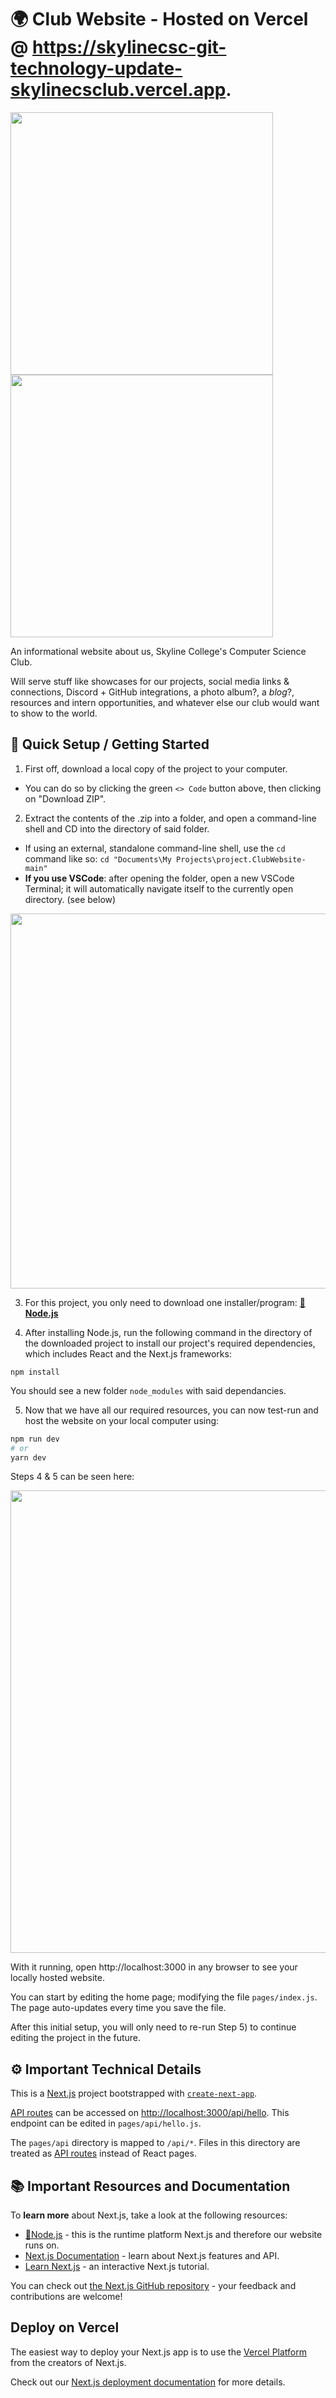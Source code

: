 # 🌍 Club Website - Hosted on Vercel @ https://skylinecsc-git-technology-update-skylinecsclub.vercel.app.

<img src="https://github.com/Skyline-College-Computer-Science-Club/.github/blob/main/assets/tutorial_media/project.ClubWebsite/site_preview2.gif" width=420></img>
<img src="https://media.discordapp.net/attachments/1147427497290506332/1155458898183061595/Image_9-24-23_at_4.00_AM.jpeg" width=420></img>

An informational website about us, Skyline College's Computer Science Club.

Will serve stuff like showcases for our projects, social media links & connections, Discord + GitHub integrations, a photo album?, a *blog*?, resources and intern opportunities, and whatever else our club would want to show to the world.

## 🔰 Quick Setup / Getting Started

1) First off, download a local copy of the project to your computer. 
* You can do so by clicking the green `<> Code` button above, then clicking on "Download ZIP".

2) Extract the contents of the .zip into a folder, and open a command-line shell and CD into the directory of said folder.
* If using an external, standalone command-line shell, use the `cd` command like so: `cd "Documents\My Projects\project.ClubWebsite-main"`
* **If you use VSCode**: after opening the folder, open a new VSCode Terminal; it will automatically navigate itself to the currently open directory. (see below)
  
<img src="https://github.com/Skyline-College-Computer-Science-Club/.github/blob/main/assets/tutorial_media/project.ClubWebsite/open_folder_and_terminal.gif" width=600></img>

3) For this project, you only need to download one installer/program: **[📘Node.js](https://nodejs.org/en)**

4) After installing Node.js, run the following command in the directory of the downloaded project to install our project's required dependencies, which includes React and the Next.js frameworks:
```
npm install
```
You should see a new folder `node_modules` with said dependancies.

5) Now that we have all our required resources, you can now test-run and host the website on your local computer using:
```bash
npm run dev
# or
yarn dev
```

Steps 4 & 5 can be seen here:

<img src="https://github.com/Skyline-College-Computer-Science-Club/.github/blob/main/assets/tutorial_media/project.ClubWebsite/npm_install_and_run.gif" width=740></img>

With it running, open http://localhost:3000 in any browser to see your locally hosted website.

You can start by editing the home page; modifying the file `pages/index.js`. The page auto-updates every time you save the file.

After this initial setup, you will only need to re-run Step 5) to continue editing the project in the future.

## ⚙️ Important Technical Details

This is a [Next.js](https://nextjs.org/) project bootstrapped with [`create-next-app`](https://github.com/vercel/next.js/tree/canary/packages/create-next-app).

[API routes](https://nextjs.org/docs/api-routes/introduction) can be accessed on [http://localhost:3000/api/hello](http://localhost:3000/api/hello). This endpoint can be edited in `pages/api/hello.js`.

The `pages/api` directory is mapped to `/api/*`. Files in this directory are treated as [API routes](https://nextjs.org/docs/api-routes/introduction) instead of React pages.

## 📚 Important Resources and Documentation

To **learn more** about Next.js, take a look at the following resources:

- [📘Node.js](https://nodejs.org/en) - this is the runtime platform Next.js and therefore our website runs on.
- [Next.js Documentation](https://nextjs.org/docs) - learn about Next.js features and API.
- [Learn Next.js](https://nextjs.org/learn) - an interactive Next.js tutorial.

You can check out [the Next.js GitHub repository](https://github.com/vercel/next.js/) - your feedback and contributions are welcome!

## Deploy on Vercel

The easiest way to deploy your Next.js app is to use the [Vercel Platform](https://vercel.com/new?utm_medium=default-template&filter=next.js&utm_source=create-next-app&utm_campaign=create-next-app-readme) from the creators of Next.js.

Check out our [Next.js deployment documentation](https://nextjs.org/docs/deployment) for more details.
